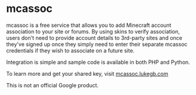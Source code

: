 # mcassoc

mcassoc is a free service that allows you to add Minecraft account association to your site or forums. By using skins to verify association, users don't need to provide account details to 3rd-party sites and once they've signed up once they simply need to enter their separate mcassoc credentials if they wish to associate on a future site.

Integration is simple and sample code is available in both PHP and Python.

To learn more and get your shared key, visit [mcassoc.lukegb.com](https://mcassoc.lukegb.com/)

This is not an official Google product.
